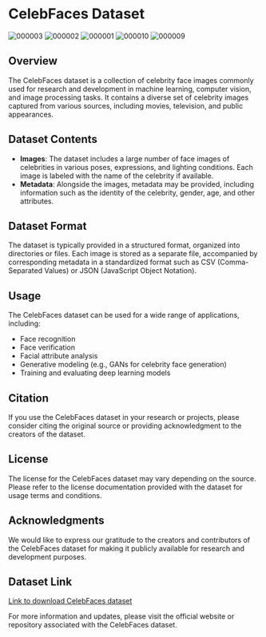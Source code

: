 # CelebFaces Dataset
![000003](https://github.com/Shiv162003/GAN-ARS-Div-B_Comparative-analysis/assets/120489897/1646296a-a60e-4c20-970a-148799f80962)
![000002](https://github.com/Shiv162003/GAN-ARS-Div-B_Comparative-analysis/assets/120489897/669003ea-e6e8-4f37-bdfe-d79a7e6f2ed8)
![000001](https://github.com/Shiv162003/GAN-ARS-Div-B_Comparative-analysis/assets/120489897/30fa3191-d4c4-4acf-beed-70c0e201eb50)
![000010](https://github.com/Shiv162003/GAN-ARS-Div-B_Comparative-analysis/assets/120489897/a91543e9-aaad-4c1e-9115-6e05631b93dd)
![000009](https://github.com/Shiv162003/GAN-ARS-Div-B_Comparative-analysis/assets/120489897/65e45cf8-a0b2-4178-88cd-9056862c6b0c)


## Overview
The CelebFaces dataset is a collection of celebrity face images commonly used for research and development in machine learning, computer vision, and image processing tasks. It contains a diverse set of celebrity images captured from various sources, including movies, television, and public appearances.

## Dataset Contents
- **Images**: The dataset includes a large number of face images of celebrities in various poses, expressions, and lighting conditions. Each image is labeled with the name of the celebrity if available.
- **Metadata**: Alongside the images, metadata may be provided, including information such as the identity of the celebrity, gender, age, and other attributes.

## Dataset Format
The dataset is typically provided in a structured format, organized into directories or files. Each image is stored as a separate file, accompanied by corresponding metadata in a standardized format such as CSV (Comma-Separated Values) or JSON (JavaScript Object Notation).

## Usage
The CelebFaces dataset can be used for a wide range of applications, including:
- Face recognition
- Face verification
- Facial attribute analysis
- Generative modeling (e.g., GANs for celebrity face generation)
- Training and evaluating deep learning models

## Citation
If you use the CelebFaces dataset in your research or projects, please consider citing the original source or providing acknowledgment to the creators of the dataset.

## License
The license for the CelebFaces dataset may vary depending on the source. Please refer to the license documentation provided with the dataset for usage terms and conditions.

## Acknowledgments
We would like to express our gratitude to the creators and contributors of the CelebFaces dataset for making it publicly available for research and development purposes.

## Dataset Link
[Link to download CelebFaces dataset]([#](https://www.kaggle.com/datasets/jessicali9530/celeba-dataset/discussion))

For more information and updates, please visit the official website or repository associated with the CelebFaces dataset.

